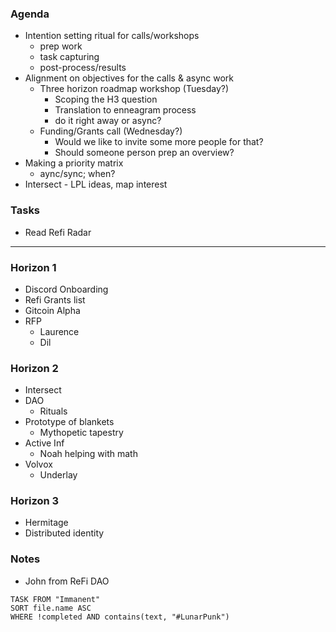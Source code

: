 
### Agenda
- Intention setting ritual for calls/workshops 
	- prep work 
	- task capturing 
	- post-process/results 
- Alignment on objectives for the calls & async work 
	- Three horizon roadmap workshop (Tuesday?) 
		- Scoping the H3 question 
		- Translation to enneagram process
		- do it right away or async? 
	- Funding/Grants call (Wednesday?) 
		- Would we like to invite some more people for that?
		- Should someone person prep an overview? 
- Making a priority matrix
	- aync/sync; when? 
- Intersect 
		- LPL ideas, map interest

### Tasks
- Read Refi Radar

---
### Horizon 1
- Discord Onboarding
- Refi Grants list
- Gitcoin Alpha
- RFP
	- Laurence
	- Dil 


### Horizon 2
- Intersect
- DAO
	- Rituals
- Prototype of blankets
	- Mythopetic tapestry
- Active Inf
	- Noah helping with math
- Volvox
	- Underlay

### Horizon 3
- Hermitage
- Distributed identity

### Notes
- John from ReFi DAO

```dataview
TASK FROM "Immanent" 
SORT file.name ASC
WHERE !completed AND contains(text, "#LunarPunk")
```